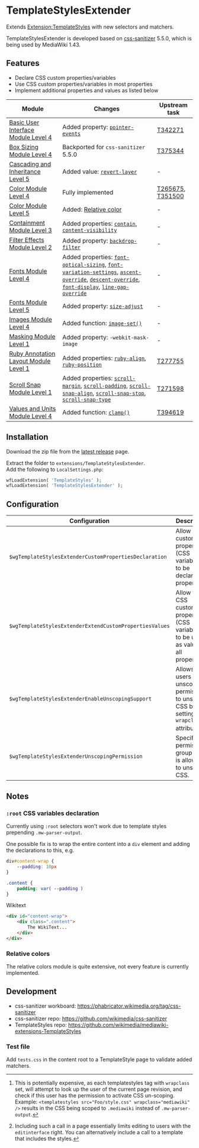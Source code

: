 # TemplateStylesExtender

Extends [Extension:TemplateStyles](https://www.mediawiki.org/wiki/Extension:TemplateStyles) with new selectors and matchers.

TemplateStylesExtender is developed based on [css-sanitizer](https://www.mediawiki.org/wiki/Css-sanitizer) 5.5.0, which is being used by MediaWiki 1.43.

## Features

* Declare CSS custom properties/variables
* Use CSS custom properties/variables in most properties
* Implement additional properties and values as listed below

| Module | Changes | Upstream task
| - | - | - |
| [Basic User Interface Module Level 4](https://www.w3.org/TR/css-ui-4/) | Added property: [`pointer-events`](https://developer.mozilla.org/en-US/docs/Web/CSS/pointer-events) | [T342271](https://phabricator.wikimedia.org/T342271)
| [Box Sizing Module Level 4](https://www.w3.org/TR/css-sizing-4/) | Backported for `css-sanitizer` 5.5.0 | [T375344](https://phabricator.wikimedia.org/T375344)
| [Cascading and Inheritance Level 5](https://www.w3.org/TR/css-cascade-5/) | Added value: [`revert-layer`](https://developer.mozilla.org/en-US/docs/Web/CSS/revert-layer) | - |
| [Color Module Level 4](https://www.w3.org/TR/css-color-4/) | Fully implemented | [T265675](https://phabricator.wikimedia.org/T265675), [T351500](https://phabricator.wikimedia.org/T351500)
| [Color Module Level 5](https://www.w3.org/TR/css-color-5/) | Added: [Relative color](https://developer.mozilla.org/en-US/docs/Web/CSS/CSS_colors/Relative_colors) | - |
| [Containment Module Level 3](https://www.w3.org/TR/css-contain-3/) | Added properties: [`contain`](https://developer.mozilla.org/en-US/docs/Web/CSS/contain), [`content-visibility`](https://developer.mozilla.org/en-US/docs/Web/CSS/content-visibility) | - |
| [Filter Effects Module Level 2](https://drafts.fxtf.org/filter-effects-2) | Added property: [`backdrop-filter`](https://developer.mozilla.org/en-US/docs/Web/CSS/backdrop-filter) | - |
| [Fonts Module Level 4](https://www.w3.org/TR/css-fonts-4/) | Added properties: [`font-optical-sizing`](https://developer.mozilla.org/en-US/docs/Web/CSS/font-optical-sizing), [`font-variation-settings`](https://developer.mozilla.org/en-US/docs/Web/CSS/font-variation-settings), [`ascent-override`](https://developer.mozilla.org/en-US/docs/Web/CSS/@font-face/ascent-override), [`descent-override`](https://developer.mozilla.org/en-US/docs/Web/CSS/@font-face/descent-override), [`font-display`](https://developer.mozilla.org/en-US/docs/Web/CSS/@font-face/font-display), [`line-gap-override`](https://developer.mozilla.org/en-US/docs/Web/CSS/@font-face/line-gap-override) | - |
| [Fonts Module Level 5](https://www.w3.org/TR/css-fonts-5/) | Added property: [`size-adjust`](https://developer.mozilla.org/en-US/docs/Web/CSS/@font-face/size-adjust) | - |
| [Images Module Level 4](https://www.w3.org/TR/css-images-4/) | Added function: [`image-set()`](https://developer.mozilla.org/en-US/docs/Web/CSS/image/image-set) | - |
| [Masking Module Level 1](https://www.w3.org/TR/css-masking/) | Added property: `-webkit-mask-image` | - |
| [Ruby Annotation Layout Module Level 1](https://www.w3.org/TR/css-ruby-1/) | Added properties: [`ruby-align`](https://developer.mozilla.org/en-US/docs/Web/CSS/ruby-align), [`ruby-position`](https://developer.mozilla.org/en-US/docs/Web/CSS/ruby-position) | [T277755](https://phabricator.wikimedia.org/T277755)
| [Scroll Snap Module Level 1](https://www.w3.org/TR/css-scroll-snap-1/) | Added properties: [`scroll-margin`](https://developer.mozilla.org/en-US/docs/Web/CSS/scroll-margin), [`scroll-padding`](https://developer.mozilla.org/en-US/docs/Web/CSS/scroll-padding), [`scroll-snap-align`](https://developer.mozilla.org/en-US/docs/Web/CSS/scroll-snap-align), [`scroll-snap-stop`](https://developer.mozilla.org/en-US/docs/Web/CSS/scroll-snap-stop), [`scroll-snap-type`](https://developer.mozilla.org/en-US/docs/Web/CSS/scroll-snap-type) | [T271598](https://phabricator.wikimedia.org/T271598)
| [Values and Units Module Level 4](https://www.w3.org/TR/css-values-4/) | Added function: [`clamp()`](https://developer.mozilla.org/en-US/docs/Web/CSS/clamp) | [T394619](https://phabricator.wikimedia.org/T394619) |


## Installation
Download the zip file from the [latest release](https://github.com/octfx/mediawiki-extensions-TemplateStylesExtender/releases/latest) page.

Extract the folder to `extensions/TemplateStylesExtender`.  
Add the following to `LocalSettings.php`:
```php
wfLoadExtension( 'TemplateStyles' );
wfLoadExtension( 'TemplateStylesExtender' );
```

## Configuration

| Configuration | Description | Default |
| - | - | - |
| `$wgTemplateStylesExtenderCustomPropertiesDeclaration` | Allow CSS custom properties (CSS variables) to be declared as properties | `true` |
| `$wgTemplateStylesExtenderExtendCustomPropertiesValues` | Allow the CSS custom properties (CSS variables) to be used as values in all properties | `true`
| `$wgTemplateStylesExtenderEnableUnscopingSupport` | Allows users with unscope permissions to unscope CSS by setting a `wrapclass` attribute.[^1][^2] | `false` |
| `$wgTemplateStylesExtenderUnscopingPermission` | Specify a permission group that is allowed to unscope CSS. | `editinterface` |

[^1]: This is potentially expensive, as each templatestyles tag with `wrapclass` set, will attempt to look up the user of the current page revision, and check if this user has the permission to activate CSS un-scoping. <br/> Example: `<templatestyles src="Foo/style.css" wrapclass="mediawiki" />` results in the CSS being scoped to `.mediawiki` instead of `.mw-parser-output`.

[^2]: Including such a call in a page essentially limits editing to users with the `editinterface` right. You can alternatively include a call to a template that includes the styles.

## Notes
### `:root` CSS variables declaration
Currently using `:root` selectors won't work due to template styles prepending `.mw-parser-output`.

One possible fix is to wrap the entire content into a `div` element and adding the declarations to this, e.g.
```css
div#content-wrap {
	--padding: 10px
}

.content {
	padding: var( --padding )
}
```

Wikitext
```html
<div id="content-wrap">
	<div class=".content">
		The WikiText...
	</div>
</div>
```

### Relative colors
The relative colors module is quite extensive, not every feature is currently implemented.


## Development

* css-sanitizer workboard: https://phabricator.wikimedia.org/tag/css-sanitizer
* css-sanitizer repo: https://github.com/wikimedia/css-sanitizer
* TemplateStyles repo: https://github.com/wikimedia/mediawiki-extensions-TemplateStyles

### Test file
Add `tests.css` in the content root to a TemplateStyle page to validate added matchers.
